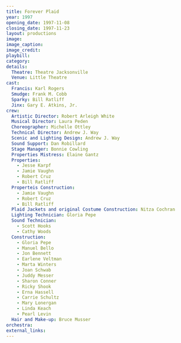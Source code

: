```yaml
---
title: Forever Plaid
year: 1997
opening_date: 1997-11-08
closing_date: 1997-11-23
layout: productions
image:
image_caption:
image_credit:
playbill: 
category: 
details:
  Theatre: Theatre Jacksonville
  Venue: Little Theatre
cast:
  Francis: Karl Rogers
  Smudge: Frank M. Cobb
  Sparky: Bill Ratliff
  Jinx: Gary E. Atkins, Jr.
crew:
  Artistic Director: Robert Arleigh White
  Musical Director: Laura Peden
  Choreographer: Michelle Ottley
  Technical Director: Andrew J. Way
  Scenic and Lighting Design: Andrew J. Way
  Sound Support: Dan Robillard
  Stage Manager: Bonnie Cowling
  Properties Mistress: Elaine Gantz
  Properties:
    - Jesse Karpf
    - Jamie Vaughn
    - Robert Cruz
    - Bill Ratliff
  Properteis Construction:
    - Jamie Vaughn
    - Robert Cruz
    - Bill Ratliff
  Plaid Jackets and original Costume Construction: Nitza Cochran
  Lighting Technician: Gloria Pepe
  Sound Technician:
    - Scott Hooks
    - Cathy Woods
  Construction:
    - Gloria Pepe
    - Manuel Bello
    - Jon Bennett
    - Earlene Veltman
    - Marta Winters
    - Joan Schwab
    - Juddy Messer
    - Sharon Conner
    - Ricky Shook
    - Erna Hassell
    - Carrie Schultz
    - Mary Lonergan
    - Linda Keach
    - Pearl Levin
  Hair and Make-up: Bruce Musser
orchestra:
external_links:
---
```


